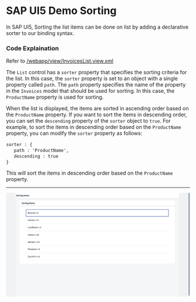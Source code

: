 # SAP UI5 Demo Sorting

In SAP UI5, Sorting the list items can be done on list by adding a declarative sorter to our binding syntax.

### Code Explaination

Refer to [/webapp/view/InvoicesList.view.xml](https://github.com/VaibhavMojidra/SAP-UI5---Demo-Sorting/blob/master/webapp/view/InvoicesList.view.xml "InvoicesList.view.xml")

The `List` control has a `sorter` property that specifies the sorting criteria for the list. In this case, the `sorter` property is set to an object with a single property called `path`. The `path` property specifies the name of the property in the `Invoices` model that should be used for sorting. In this case, the `ProductName` property is used for sorting.

When the list is displayed, the items are sorted in ascending order based on the `ProductName` property. If you want to sort the items in descending order, you can set the `descending` property of the `sorter` object to `true`. For example, to sort the items in descending order based on the `ProductName` property, you can modify the `sorter` property as follows:

```
sorter : {
   path : 'ProductName',
   descending : true
}
```

This will sort the items in descending order based on the `ProductName` property.

---

[![Vaibhav Mojidra - 1.jpeg](https://raw.githubusercontent.com/VaibhavMojidra/SAP-UI5---Demo-Sorting/master/screenshot/1.jpeg "Vaibhav Mojidra")](https://vaibhavmojidra.github.io/site/)